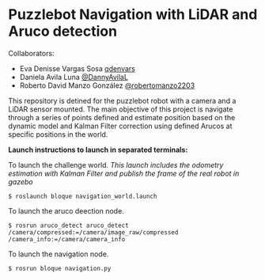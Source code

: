 # Puzzlebot Navigation with LiDAR and Aruco detection

Collaborators:
- Eva Denisse Vargas Sosa [qdenvars](https://github.com/denvars)
- Daniela Avila Luna [@DannyAvilaL](https://github.com/DannyAvilaL)
- Roberto David Manzo González [@robertomanzo2203](https://github.com/robertomanzo2203)

This repository is detined for the puzzlebot robot with a camera and a LiDAR sensor mounted. The main objective of this project is navigate through a series of points defined and estimate position based on the dynamic model and Kalman Filter correction using defined Arucos at specific positions in the world. 

**Launch instructions to launch in separated terminals:**

To launch the challenge world. *This launch includes the odometry estimation with Kalman Filter and publish the frame of the real robot in gazebo*
```
$ roslaunch bloque navigation_world.launch 
```

To launch the aruco deection node.
```
$ rosrun aruco_detect aruco_detect /camera/compressed:=/camera/image_raw/compressed /camera_info:=/camera/camera_info
```

To launch the navigation node.
```
$ rosrun bloque navigation.py
```


